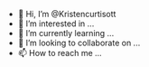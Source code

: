 - 👋 Hi, I’m @Kristencurtisott
- 👀 I’m interested in ...
- 🌱 I’m currently learning ...
- 💞️ I’m looking to collaborate on ...
- 📫 How to reach me ...

<!---
Kristencurtisott/Kristencurtisott is a ✨ special ✨ repository because its `README.md` (this file) appears on your GitHub profile.
You can click the Preview link to take a look at your changes.
--->
